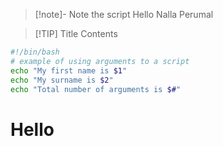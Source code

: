> [!note]- Note the script
> Hello Nalla Perumal


> [!TIP] Title
> Contents


```bash
#!/bin/bash
# example of using arguments to a script
echo "My first name is $1"
echo "My surname is $2"
echo "Total number of arguments is $#"
```

# Hello

